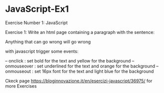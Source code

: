 # JavaScript-Ex1
Exercise Number 1: JavaScript

Exercise 1: Write an html page containing a paragraph with the sentence:

Anything that can go wrong will go wrong

with javascript trigger some events:

– onclick : set bold for the text and yellow for the background
– onmouseover : set underlined for the text and orange for the background
– onmouseout : set 16px font for the text and light blue for the background


Ckeck page https://bloginnovazione.it/en/esercizi-javascript/36975/ for more Exercises

